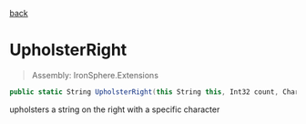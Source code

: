 ﻿

[back](/IronSphere.Extensions/types/StringExtension)

# UpholsterRight

> Assembly: IronSphere.Extensions

```csharp
public static String UpholsterRight(this String this, Int32 count, Char character = ' ')
```

upholsters a string on the right with a specific character

 